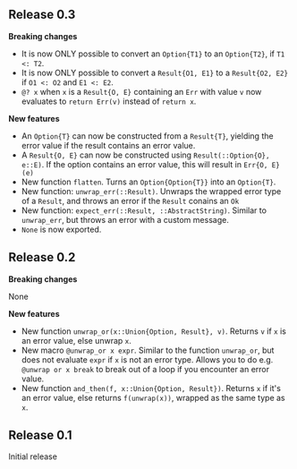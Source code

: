 ## Release 0.3
__Breaking changes__

* It is now ONLY possible to convert an `Option{T1}` to an `Option{T2}`, if `T1 <: T2`.
* It is now ONLY possible to convert a `Result{O1, E1}` to a `Result{O2, E2}` if `O1 <: O2` and `E1 <: E2`.
* `@? x` when `x` is a `Result{O, E}` containing an `Err` with value `v` now evaluates to `return Err(v)` instead of `return x`.

__New features__

* An `Option{T}` can now be constructed from a `Result{T}`, yielding the error value if the result contains an error value.
* A `Result{O, E}` can now be constructed using `Result(::Option{O}, e::E)`. If the option contains an error value, this will result in `Err{O, E}(e)`
* New function `flatten`. Turns an `Option{Option{T}}` into an `Option{T}`.
* New function: `unwrap_err(::Result)`. Unwraps the wrapped error type of a `Result`, and throws an error if the `Result` conains an `Ok`
* New function: `expect_err(::Result, ::AbstractString)`. Similar to `unwrap_err`, but throws an error with a custom message.
* `None` is now exported.

## Release 0.2
__Breaking changes__

None

__New features__

* New function `unwrap_or(x::Union{Option, Result}, v)`. Returns `v` if `x` is an error value, else unwrap `x`.
* New macro `@unwrap_or x expr`. Similar to the function `unwrap_or`, but does not evaluate `expr` if `x` is not an error type. Allows you to do e.g. `@unwrap or x break` to break out of a loop if you encounter an error value.
* New function `and_then(f, x::Union{Option, Result})`. Returns `x` if it's an error value, else returns `f(unwrap(x))`, wrapped as the same type as `x`.

## Release 0.1
Initial release
